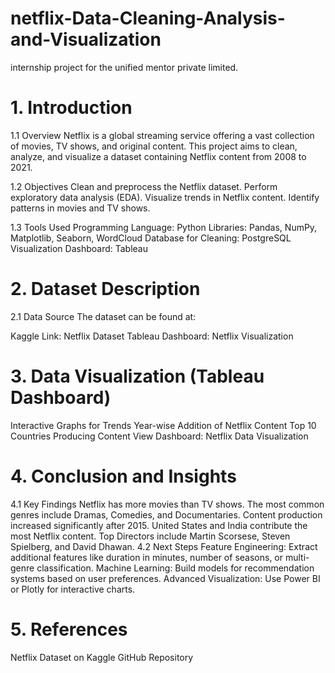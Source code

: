 # netflix-Data-Cleaning-Analysis-and-Visualization
internship project for the unified mentor private limited.

# 1. Introduction
1.1 Overview
Netflix is a global streaming service offering a vast collection of movies, TV shows, and original content. This project aims to clean, analyze, and visualize a dataset containing Netflix content from 2008 to 2021.

1.2 Objectives
Clean and preprocess the Netflix dataset.
Perform exploratory data analysis (EDA).
Visualize trends in Netflix content.
Identify patterns in movies and TV shows.

1.3 Tools Used
Programming Language: Python
Libraries: Pandas, NumPy, Matplotlib, Seaborn, WordCloud
Database for Cleaning: PostgreSQL
Visualization Dashboard: Tableau

# 2. Dataset Description

2.1 Data Source
The dataset can be found at:

Kaggle Link: Netflix Dataset
Tableau Dashboard: Netflix Visualization

# 3. Data Visualization (Tableau Dashboard)
Interactive Graphs for Trends
Year-wise Addition of Netflix Content
Top 10 Countries Producing Content
View Dashboard: Netflix Data Visualization

# 4. Conclusion and Insights
4.1 Key Findings
Netflix has more movies than TV shows.
The most common genres include Dramas, Comedies, and Documentaries.
Content production increased significantly after 2015.
United States and India contribute the most Netflix content.
Top Directors include Martin Scorsese, Steven Spielberg, and David Dhawan.
4.2 Next Steps
Feature Engineering: Extract additional features like duration in minutes, number of seasons, or multi-genre classification.
Machine Learning: Build models for recommendation systems based on user preferences.
Advanced Visualization: Use Power BI or Plotly for interactive charts.

# 5. References
Netflix Dataset on Kaggle
GitHub Repository

